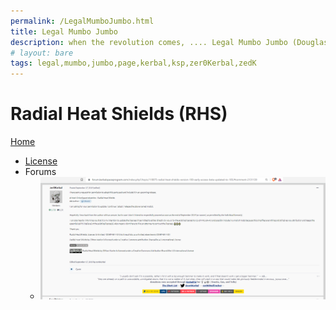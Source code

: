 ```yaml
---
permalink: /LegalMumboJumbo.html
title: Legal Mumbo Jumbo
description: when the revolution comes, .... Legal Mumbo Jumbo (Douglas Adams)
# layout: bare
tags: legal,mumbo,jumbo,page,kerbal,ksp,zer0Kerbal,zedK
---
```


<!--
LegalMumboJumbo.md v1.0.4.2
Radial Heat Shields (RHS)
created: 01 Feb 2022
updated: 12 Apr 2022
-->

<script src="https://kit.fontawesome.com/0ea5493613.js" crossorigin="anonymous"></script>
<i class="fa fa-gear fa-spin fa-2x" style="color: firebrick"></i>

# Radial Heat Shields (RHS)

[Home](/index.md)

* [License](./LegalMumboJumbo/License.html)
* Forums
  * ![Forum](./LegalMumboJumbo/FORUM-01.png)
  <!-- * ![Forum](./LegalMumboJumbo/FORUM-02.png) -->

<!-- this file CC BY-NC-ND 3.0 Unported by zer0Kerbal -->
